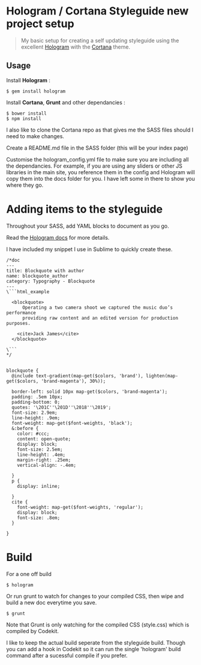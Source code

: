 #   Hologram / Cortana Styleguide new project setup


>My basic setup for creating a self updating styleguide using the excellent [Hologram](https://github.com/trulia/hologram) with the [Cortana](https://github.com/Yago/Cortana) theme.


## Usage

Install **Hologram** :

````
$ gem install hologram
````


Install **Cortana**, **Grunt** and other dependancies :

````
$ bower install
$ npm install
````

I also like to clone the Cortana repo as that gives me the SASS files should I need to make changes.

Create a README.md file in the SASS folder (this will be your index page)

Customise the hologram_config.yml file to make sure you are including all the dependancies. For example, if you are using any sliders or other JS libraries in the main site, you reference them in the config and Hologram will copy them into the docs folder for you. I have left some in there to show you where they go.



# Adding items to the styleguide

Throughout your SASS, add YAML blocks to document as you go.

Read the [Hologram docs](https://github.com/trulia/hologram) for more details.

I have included my snippet I use in Sublime to quickly create these.



````
/*doc
---
title: Blockquote with author
name: blockquote_author
category: Typography - Blockquote
---
\```html_example

  <blockquote>
      Operating a two camera shoot we captured the music duo’s performance
      providing raw content and an edited version for production purposes.

    <cite>Jack James</cite>
  </blockquote>

\```
*/


blockquote {
  @include text-gradient(map-get($colors, 'brand'), lighten(map-get($colors, 'brand-magenta'), 30%));

  border-left: solid 10px map-get($colors, 'brand-magenta');
  padding: .5em 10px;
  padding-bottom: 0;
  quotes: '\201C''\201D''\2018''\2019';
  font-size: 2.9em;
  line-height: .9em;
  font-weight: map-get($font-weights, 'black');
  &:before {
    color: #ccc;
    content: open-quote;
    display: block;
    font-size: 2.5em;
    line-height: .4em;
    margin-right: .25em;
    vertical-align: -.4em;

  }
  p {
    display: inline;

  }
  cite {
    font-weight: map-get($font-weights, 'regular');
    display: block;
    font-size: .8em;
  }

}
````



# Build

For a one off build

````
$ hologram
````


Or run grunt to watch for changes to your compiled CSS, then wipe and build a new doc everytime you save.

````
$ grunt
````

Note that Grunt is only watching for the compiled CSS (style.css) which is compiled by Codekit.

I like to keep the actual build seperate from the styleguide build. Though you can add a hook in Codekit so it can run the single 'hologram' build command after a sucessful compile if you prefer.
